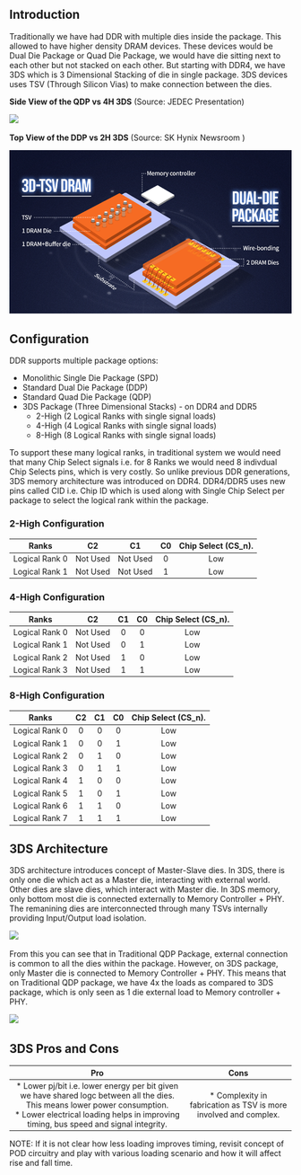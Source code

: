 
## Introduction

Traditionally we have had DDR with multiple dies inside the package. This allowed to have higher density DRAM devices. These devices would be Dual Die Package or Quad Die Package, we would have die sitting next to each other but not stacked on each other. But starting with DDR4, we have 3DS which is 3 Dimensional Stacking of die in single package. 3DS devices uses TSV (Through Silicon Vias) to make connection between the dies.

**Side View of the QDP vs 4H 3DS** (Source: JEDEC Presentation)

![](../images/3ds/qdpvs4h.drawio)

**Top View of the DDP vs 2H 3DS** (Source: SK Hynix Newsroom )

![](../images/3ds/skhynix3ds.png)

## Configuration

DDR supports multiple package options:

* Monolithic Single Die Package (SPD)
* Standard Dual Die Package (DDP)
* Standard Quad Die Package (QDP)
* 3DS Package (Three Dimensional Stacks) - on DDR4 and DDR5
    * 2-High (2 Logical Ranks with single signal loads)
    * 4-High (4 Logical Ranks with single signal loads)
    * 8-High (8 Logical Ranks with single signal loads)

To support these many logical ranks, in traditional system we would need that many Chip Select signals i.e. for 8 Ranks we would need 8 indivdual Chip Selects pins, which is very costly. So unlike previous DDR generations, 3DS memory architecture was introduced on DDR4. DDR4/DDR5 uses new pins called CID i.e. Chip ID which is used along with Single Chip Select per package to select the logical rank within the package.

### 2-High Configuration

|  Ranks  |      C2     |   C1    |      C0      | Chip Select (CS_n). |
| :--------: |:-------------:| :---------:| :---------: | :---------: | 
| Logical Rank 0 | Not Used| Not Used | 0 | Low |
| Logical Rank 1 | Not Used| Not Used | 1 | Low |

### 4-High Configuration

|  Ranks  |      C2     |   C1    |      C0      | Chip Select (CS_n). |
| :--------: |:-------------:| :---------:| :---------: | :---------: | 
| Logical Rank 0 | Not Used| 0 | 0 | Low |
| Logical Rank 1 | Not Used| 0 | 1 | Low |
| Logical Rank 2 | Not Used| 1 | 0 | Low |
| Logical Rank 3 | Not Used| 1 | 1 | Low |

### 8-High Configuration

|  Ranks  |      C2     |   C1    |      C0      | Chip Select (CS_n). |
| :--------: |:-------------:| :---------:| :---------: | :---------: | 
| Logical Rank 0 | 0| 0 | 0 | Low |
| Logical Rank 1 | 0| 0 | 1 | Low |
| Logical Rank 2 | 0| 1 | 0 | Low |
| Logical Rank 3 | 0| 1 | 1 | Low |
| Logical Rank 4 | 1| 0 | 0 | Low |
| Logical Rank 5 | 1| 0 | 1 | Low |
| Logical Rank 6 | 1| 1 | 0 | Low |
| Logical Rank 7 | 1| 1 | 1 | Low |

## 3DS Architecture

3DS architecture introduces concept of Master-Slave dies. In 3DS, there is only one die which act as a Master die, interacting with external world. Other dies are slave dies, which interact with Master die. In 3DS memory, only bottom most die is connected externally to Memory Controller + PHY. The remanining dies are interconnected through many TSVs internally providing Input/Output load isolation.

![](../images/3ds/3dsarchitecture.drawio)

From this you can see that in Traditional QDP Package, external connection is common to all the dies within the package. However, on 3DS package, only Master die is connected to Memory Controller + PHY. This means that on Traditional QDP package, we have 4x the loads as compared to 3DS package, which is only seen as 1 die external load to Memory controller + PHY.

![](../images/3ds/packaging.drawio)


## 3DS Pros and Cons

|  Pro  |      Cons     |   
| :--------: |:-------------:| 
| * Lower pj/bit i.e. lower energy per bit given we have shared logc between all the dies. This means lower power consumption. <br> * Lower electrical loading helps in improving timing, bus speed and signal integrity. | * Complexity in fabrication as TSV is more involved and complex.|

NOTE: If it is not clear how less loading improves timing, revisit concept of POD circuitry and play with various loading scenario and how it will affect rise and fall time.